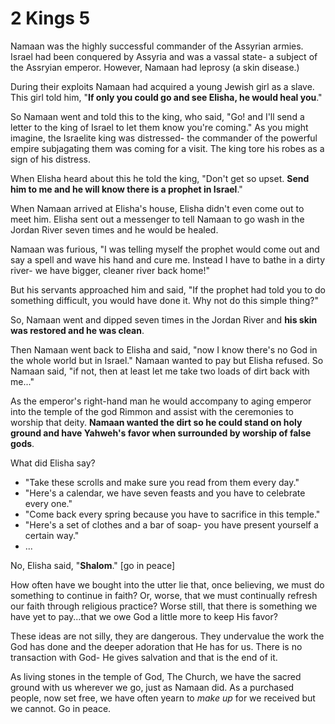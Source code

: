 # 2 Kings 5

Namaan was the highly successful commander of the Assyrian armies.
Israel had been conquered by Assyria and was a vassal state- a subject of the Assryian emperor.
However, Namaan had leprosy (a skin disease.)

During their exploits Namaan had acquired a young Jewish girl as a slave.
This girl told him, "**If only you could go and see Elisha, he would heal you**."

So Namaan went and told this to the king, who said, "Go! and I'll send a letter to the king of Israel to let them know you're coming."
As you might imagine, the Israelite king was distressed- the commander of the powerful empire subjagating them was coming for a visit.
The king tore his robes as a sign of his distress.

When Elisha heard about this he told the king, "Don't get so upset. **Send him to me and he will know there is a prophet in Israel**."

When Namaan arrived at Elisha's house, Elisha didn't even come out to meet him.
Elisha sent out a messenger to tell Namaan to go wash in the Jordan River seven times and he would be healed.

Namaan was furious, "I was telling myself the prophet would come out and say a spell and wave his hand and cure me.
Instead I have to bathe in a dirty river- we have bigger, cleaner river back home!"

But his servants approached him and said, "If the prophet had told you to do something difficult, you would have done it.
Why not do this simple thing?"

So, Namaan went and dipped seven times in the Jordan River and **his skin was restored and he was clean**.

Then Namaan went back to Elisha and said, "now I know there's no God in the whole world but in Israel."
Namaan wanted to pay but Elisha refused.
So Namaan said, "if not, then at least let me take two loads of dirt back with me..."

As the emperor's right-hand man he would accompany to aging emperor into the temple of the god Rimmon and assist with the ceremonies to worship that deity.
**Namaan wanted the dirt so he could stand on holy ground and have Yahweh's favor when surrounded by worship of false gods**.

What did Elisha say?
* "Take these scrolls and make sure you read from them every day."
* "Here's a calendar, we have seven feasts and you have to celebrate every one."
* "Come back every spring because you have to sacrifice in this temple."
* "Here's a set of clothes and a bar of soap- you have present yourself a certain way."
* ...

No, Elisha said, "**Shalom**." [go in peace]

How often have we bought into the utter lie that, once believing, we must do something to continue in faith?
Or, worse, that we must continually refresh our faith through religious practice?
Worse still, that there is something we have yet to pay...that we owe God a little more to keep His favor?

These ideas are not silly, they are dangerous.
They undervalue the work the God has done and the deeper adoration that He has for us.
There is no transaction with God- He gives salvation and that is the end of it.

As living stones in the temple of God, The Church, we have the sacred ground with us wherever we go, just as Namaan did.
As a purchased people, now set free, we have often yearn to _make up_ for we received but we cannot.
Go in peace.
